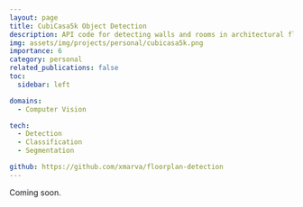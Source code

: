 ```yaml
---
layout: page
title: CubiCasa5k Object Detection
description: API code for detecting walls and rooms in architectural floor plans. I’ve converted CubiCasa5k dataset to COCO format for smoother integration with detection framework.
img: assets/img/projects/personal/cubicasa5k.png
importance: 6
category: personal
related_publications: false
toc:
  sidebar: left

domains: 
  - Computer Vision

tech:
  - Detection
  - Classification
  - Segmentation

github: https://github.com/xmarva/floorplan-detection
---
```


Coming soon.